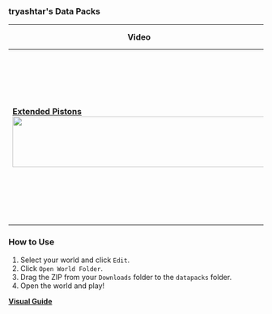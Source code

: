 ### tryashtar's Data Packs
Video|Download & Description
---|---
[**Extended Pistons**<br/><img src="https://i.imgur.com/Nu10VEo.png" width=500 height=100>](https://youtu.be/L0xaLmQx5SI)|<br/>[**⇩** Download ExtendedPistons.zip](https://minhaskamal.github.io/DownGit/#/home?url=https://github.com/tryashtar/datapacks/tree/master/ExtendedPistons&rootDirectory=false)<br/>Craft extendable pistons with a dispenser and a rabbit's foot. Put pistons in the first slot to set its length, then power it to push blocks and entities farther than you can with a regular piston. You can even push container blocks like chests!

### How to Use
1. Select your world and click `Edit`.
2. Click `Open World Folder`.
3. Drag the ZIP from your `Downloads` folder to the `datapacks` folder.
4. Open the world and play!

[**Visual Guide**](https://imgur.com/a/tZ3QfzS)
